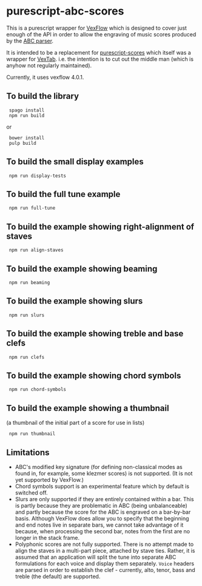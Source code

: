 purescript-abc-scores
=====================

This is a purescript wrapper for [VexFlow](http://www.vexflow.com/) which is designed to cover just enough of the API in order to allow the engraving of music scores produced by the [ABC parser](https://github.com/newlandsvalley/purescript-abc-parser).

It is intended to be a replacement for [purescript-scores](https://github.com/newlandsvalley/purescript-scores) which itself was a wrapper for [VexTab](http://www.vexflow.com/vextab). i.e. the intention is to cut out the middle man (which is anyhow not regularly maintained).

Currently, it uses vexflow 4.0.1.

To build the library
--------------------

     spago install
     npm run build

or   

     bower install
     pulp build

To build the small display examples
-----------------------------------
     npm run display-tests

To build the full tune example
------------------------------
     npm run full-tune

To build the example showing right-alignment of staves
------------------------------------------------------
     npm run align-staves

To build the example showing beaming
------------------------------------
     npm run beaming

To build the example showing slurs
----------------------------------
     npm run slurs

To build the example showing treble and base clefs
--------------------------------------------------
     npm run clefs

To build the example showing chord symbols
----------------------------------
     npm run chord-symbols

To build the example showing a thumbnail
----------------------------------------

(a thumbnail of the initial part of a score for use in lists)

     npm run thumbnail


Limitations
-----------

*  ABC's modified key signature (for defining non-classical modes as found in, for example, some klezmer scores) is not supported.  (It is not yet supported by VexFlow.)
*  Chord symbols support is an experimental feature which by default is switched off.
*  Slurs are only supported if they are entirely contained within a bar.  This is partly because they are problematic in ABC (being unbalanceable) and partly because the score for the ABC is engraved on a bar-by-bar basis.  Although VexFlow does allow you to specify that the beginning and end notes live in separate bars, we cannot take advantage of it because, when processing the second bar, notes from the first are no longer in the stack frame.
*  Polyphonic scores are not fully supported. There is no attempt made to align the staves in a multi-part piece, attached by stave ties.  Rather, it is assumed that an application will split the tune into separate ABC formulations for each voice and display them separately. `Voice` headers are parsed in order to establish the clef - currently, alto, tenor, bass and treble (the default) are supported.

